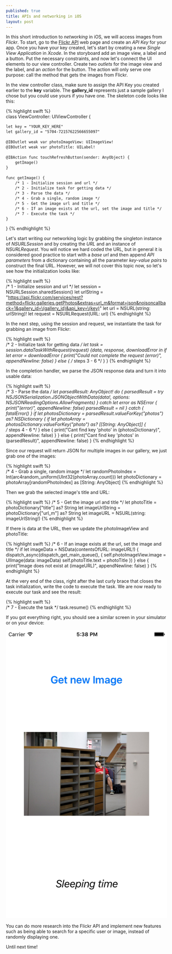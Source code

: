 ```yaml
---
published: true
title: APIs and networking in iOS
layout: post
---
```

In this short introduction to _networking_ in iOS, we will access images from _Flickr_. To start, go to the [Flickr API](flickr.com/services/api) web page and create an _API Key_ for your app. Once you have your key created, let's start by creating a new _Single View Application_ in _Xcode_. In the storyboard add an image view, a label and a button. Put the necessary constraints, and now let's connect the UI elements to our view controller. Create two _outlets_ for the image view and the label, and an _action_ for the button. The action will only serve one purpose: call the method that gets the images from Flickr.

In the view controller class, make sure to assign the API Key you created earlier to the __key__ variable. The __gallery_id__ represents just a sample gallery I chose but you could use yours if you have one. The skeleton code looks like this:

{% highlight swift %}     
class ViewController: UIViewController {
 
    let key = "YOUR_KEY_HERE"
    let gallery_id = "5704-72157622566655097"
    
    @IBOutlet weak var photoImageView: UIImageView!
    @IBOutlet weak var photoTitle: UILabel!
    
    @IBAction func touchRefreshButton(sender: AnyObject) {
        getImage()
    }
    
    func getImage() {
        /* 1 - Initialize session and url */
        /* 2 - Initialize task for getting data */
        /* 3 - Parse the data */
        /* 4 - Grab a single, random image */
        /* 5 - Get the image url and title */
        /* 6 - If an image exists at the url, set the image and title */
        /* 7 - Execute the task */
    }
}
{% endhighlight %}

Let's start writing our networking logic by grabbing the singleton instance of _NSURLSession_ and by creating the _URL_ and an instance of _NSURLRequest_. You will notice we hard coded the URL, but in general it is considered good practice to start with a _base url_ and then append _API parameters_ from a dictionary containing all the parameter _key-value pairs_ to construct the final URL. However, we will not cover this topic now, so let's see how the initialization looks like:

{% highlight swift %}     
/* 1 - Initialize session and url */
let session = NSURLSession.sharedSession()
let urlString = "https://api.flickr.com/services/rest?method=flickr.galleries.getPhotos&extras=url_m&format=json&nojsoncallback=1&gallery_id=\(gallery_id)&api_key=\(key)"
let url = NSURL(string: urlString)!
let request = NSURLRequest(URL: url)
{% endhighlight %}

In the next step, using the session and request, we instantiate the task for grabbing an image from Flickr:

{% highlight swift %}     
/* 2 - Initialize task for getting data */
let task = session.dataTaskWithRequest(request) {data, response, downloadError in
    if let error = downloadError {
        print("Could not complete the request \(error)", appendNewline: false)
    } else {
        /* steps 3 - 6 */
    }
}
{% endhighlight %}

In the completion handler, we parse the JSON response data and turn it into usable data:

{% highlight swift %}     
/* 3 - Parse the data */
let parsedResult: AnyObject!
do {
    parsedResult = try NSJSONSerialization.JSONObjectWithData(data!, options: NSJSONReadingOptions.AllowFragments)
} catch let error as NSError {
    print("\(error)", appendNewline: false)
    parsedResult = nil
} catch {
    fatalError()
}
if let photosDictionary = parsedResult.valueForKey("photos") as? NSDictionary {
    if let photoArray = photosDictionary.valueForKey("photo") as? [[String: AnyObject]] {        
        /* steps 4 - 6 */
    } else {
        print("Cant find key 'photo' in \(photosDictionary)", appendNewline: false)
    }
} else {
    print("Cant find key 'photos' in \(parsedResult)", appendNewline: false)
}
{% endhighlight %}

Since our request will return JSON for multiple images in our gallery, we just grab one of the images:

{% highlight swift %}     
/* 4 - Grab a single, random image */
let randomPhotoIndex = Int(arc4random_uniform(UInt32(photoArray.count)))
let photoDictionary = photoArray[randomPhotoIndex] as [String: AnyObject]
{% endhighlight %}

Then we grab the selected image's title and URL:

{% highlight swift %}
/* 5 - Get the image url and title */
let photoTitle = photoDictionary["title"] as? String
let imageUrlString = photoDictionary["url_m"] as? String
let imageURL = NSURL(string: imageUrlString!)
{% endhighlight %}

If there is data at the URL, then we update the photoImageView and photoTitle:

{% highlight swift %}
/* 6 - If an image exists at the url, set the image and title */
if let imageData = NSData(contentsOfURL: imageURL!) {
    dispatch_async(dispatch_get_main_queue(), {
        self.photoImageView.image = UIImage(data: imageData)
        self.photoTitle.text = photoTitle
    })
} else {
    print("Image does not exist at \(imageURL)", appendNewline: false)
}
{% endhighlight %}

At the very end of the class, right after the last curly brace that closes the task initialization, write the code to execute the task. We are now ready to execute our task and see the result:

{% highlight swift %}     
/* 7 - Execute the task */
task.resume()
{% endhighlight %}

If you got everything right, you should see a similar screen in your simulator or on your device:

![alt text](https://github.com/mhorga/mhorga.github.io/raw/master/images/simulator2.png "Flickr")

You can do more research into the Flickr API and implement new features such as being able to search for a specific user or image, instead of randomly displaying one.

Until next time!